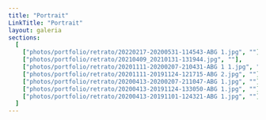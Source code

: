 ```yaml
---
title: "Portrait"
LinkTitle: "Portrait"
layout: galeria
sections:
  [
    ["photos/portfolio/retrato/20220217-20200531-114543-ABG 1.jpg", ""],
    ["photos/portfolio/retrato/20210409_20210131-131944.jpg", ""],
    ["photos/portfolio/retrato/20201111-20200207-210431-ABG 1 1.jpg", ""],
    ["photos/portfolio/retrato/20201111-20191124-121715-ABG 2.jpg", ""],
    ["photos/portfolio/retrato/20200413-20200207-211047-ABG 1.jpg", ""],
    ["photos/portfolio/retrato/20200413-20191124-133050-ABG 1.jpg", ""],
    ["photos/portfolio/retrato/20200413-20191101-124321-ABG 1.jpg", ""],
  ]
---
```


